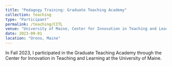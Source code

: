 ```yaml
---
title: "Pedagogy Training: Graduate Teaching Academy"
collection: teaching
type: "Participant"
permalink: /teaching/CITL
venue: "University of Maine, Center for Innovation in Teaching and Learning"
date: 2023-09-01
location: "Orono, Maine"
---
```


In Fall 2023, I participated in the Graduate Teaching Academy through the Center for Innovation in Teaching and Learning at the University of Maine. 
